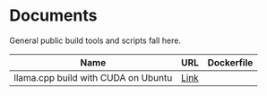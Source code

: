 # Documents
General public build tools and scripts fall here.

| Name                                 | URL     | Dockerfile |
| ------------------------------------ | ------- | ---------- |
| llama.cpp build with CUDA on Ubuntu  | [Link](https://github.com/nonym-us/Documents/blob/main/llama.cpp_build_with_CUDA_on_Ubuntu.md)  |

